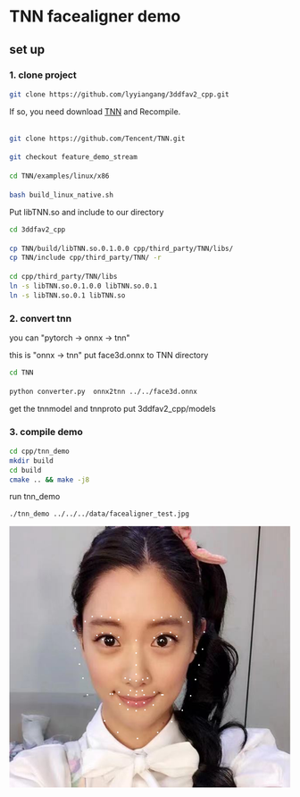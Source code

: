 # TNN facealigner demo  

## set up

### 1. clone project

```bash
git clone https://github.com/lyyiangang/3ddfav2_cpp.git
```

If so, you need download [TNN](https://github.com/Tencent/TNN) and Recompile.

```bash

git clone https://github.com/Tencent/TNN.git

git checkout feature_demo_stream

cd TNN/examples/linux/x86

bash build_linux_native.sh
```
Put libTNN.so and include to our directory
```bash
cd 3ddfav2_cpp

cp TNN/build/libTNN.so.0.1.0.0 cpp/third_party/TNN/libs/
cp TNN/include cpp/third_party/TNN/ -r

cd cpp/third_party/TNN/libs
ln -s libTNN.so.0.1.0.0 libTNN.so.0.1
ln -s libTNN.so.0.1 libTNN.so
```
### 2. convert tnn

you can "pytorch -> onnx ->  tnn" 

this is "onnx -> tnn"
put face3d.onnx to TNN directory
```bash
cd TNN

python converter.py  onnx2tnn ../../face3d.onnx
```
get the tnnmodel and tnnproto
put 3ddfav2_cpp/models

### 3. compile demo
```bash
cd cpp/tnn_demo
mkdir build
cd build
cmake .. && make -j8
```
run tnn_demo
```bash
./tnn_demo ../../../data/facealigner_test.jpg
```

![](results/tnn_det_result2.png)


